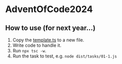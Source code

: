 # AdventOfCode2024

## How to use (for next year...)

1. Copy the [template.ts](src/template.ts) to a new file.
2. Write code to handle it.
3. Run `npx tsc -w`.
4. Run the task to test, e.g. `node dist/tasks/01-1.js`
